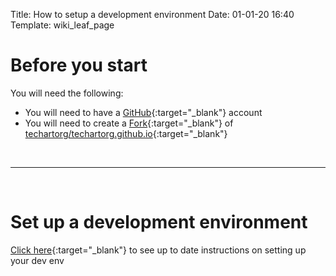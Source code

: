 Title: How to setup a development environment
Date: 01-01-20 16:40
Template: wiki_leaf_page

# Before you start

You will need the following:

- You will need to have a [GitHub](https://github.com/){:target="_blank"} account
- You will need to create a [Fork](https://guides.github.com/activities/forking/){:target="_blank"} of [techartorg/techartorg.github.io](https://github.com/techartorg/techartorg.github.io){:target="_blank"}

<br>

---

<br>

# Set up a development environment

[Click here](https://github.com/VictorStepanov/techartorg.github.io/blob/master/README.md#setting-up-your-workspace){:target="_blank"} to see up to date instructions on setting up your dev env

<br>